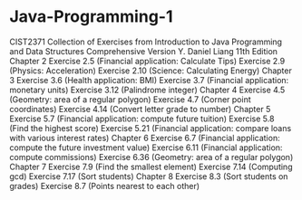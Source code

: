 # Java-Programming-1
CIST2371 Collection of Exercises from Introduction to Java Programming and Data Structures Comprehensive Version Y. Daniel Liang 11th Edition
Chapter 2
  Exercise 2.5 (Financial application: Calculate Tips)
  Exercise 2.9 (Physics: Acceleration)
  Exercise 2.10 (Science: Calculating Energy)
Chapter 3
  Exercise 3.6 (Health application: BMI)
  Exercise 3.7 (Financial application: monetary units)
  Exercise 3.12 (Palindrome integer)
Chapter 4
  Exercise 4.5 (Geometry: area of a regular polygon)
  Exercise 4.7 (Corner point coordinates)
  Exercise 4.14 (Convert letter grade to number)
Chapter 5
  Exercise 5.7 (Financial application: compute future tuition)
  Exercise 5.8 (Find the highest score)
  Exercise 5.21 (Financial application: compare loans with various interest rates)
Chapter 6
  Exercise 6.7 (Financial application: compute the future investment value)
  Exercise 6.11 (Financial application: compute commissions)
  Exercise 6.36 (Geometry: area of a regular polygon)
Chapter 7
  Exercise 7.9 (Find the smallest element)
  Exercise 7.14 (Computing gcd)
  Exercise 7.17 (Sort students)
Chapter 8
  Exercise 8.3 (Sort students on grades)
  Exercise 8.7 (Points nearest to each other)
